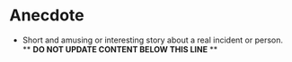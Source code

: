 Anecdote
========

* Short and amusing or interesting story about a real incident or person.
** **DO NOT UPDATE CONTENT BELOW THIS LINE** **

